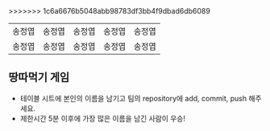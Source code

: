 <table>
      <tbody>
        <tr>
          <td>송정엽</td>
          <td>송정엽</td>
          <td>송정엽</td>
          <td>송정엽</td>
          <td>송정엽</td>
        </tr>
        <tr>
          <td>송정엽</td>
          <td>송정엽</td>
          <td>송정엽</td>
          <td>송정엽</td>
          <td>송정엽</td>
>>>>>>> 1c6a6676b5048abb98783df3bb4f9dbad6db6089
        </tr>
      </tbody>
</table>

## 땅따먹기 게임

- 테이블 시트에 본인의 이름을 남기고 팀의 repository에 add, commit, push 해주세요.
- 제한시간 5분 이후에 가장 많은 이름을 남긴 사람이 우승!
